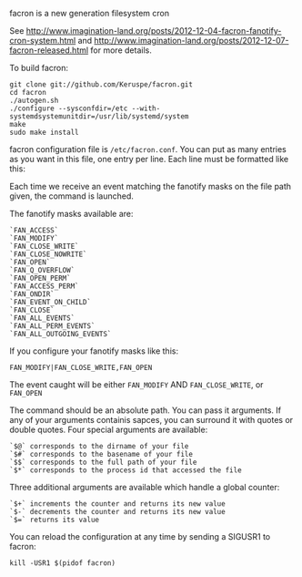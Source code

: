 facron is a new generation filesystem cron

See <http://www.imagination-land.org/posts/2012-12-04-facron-fanotify-cron-system.html> and 
<http://www.imagination-land.org/posts/2012-12-07-facron-released.html> for more details.

To build facron:

```
git clone git://github.com/Keruspe/facron.git
cd facron
./autogen.sh
./configure --sysconfdir=/etc --with-systemdsystemunitdir=/usr/lib/systemd/system
make
sudo make install
```

facron configuration file is `/etc/facron.conf`.
You can put as many entries as you want in this file, one entry per line.
Each line must be formatted like this:

<file path> <fanotify masks> <command>

Each time we receive an event matching the fanotify masks on the file path given, the
command is launched.

The fanotify masks available are:

    `FAN_ACCESS`
    `FAN_MODIFY`
    `FAN_CLOSE_WRITE`
    `FAN_CLOSE_NOWRITE`
    `FAN_OPEN`
    `FAN_Q_OVERFLOW`
    `FAN_OPEN_PERM`
    `FAN_ACCESS_PERM`
    `FAN_ONDIR`
    `FAN_EVENT_ON_CHILD`
    `FAN_CLOSE`
    `FAN_ALL_EVENTS`
    `FAN_ALL_PERM_EVENTS`
    `FAN_ALL_OUTGOING_EVENTS`

If you configure your fanotify masks like this:

```
FAN_MODIFY|FAN_CLOSE_WRITE,FAN_OPEN
```

The event caught will be either `FAN_MODIFY` AND `FAN_CLOSE_WRITE`, or `FAN_OPEN`

The command should be an absolute path. You can pass it arguments.
If any of your arguments containis sapces, you can surround it with quotes or double quotes.
Four special arguments are available:

    `$@` corresponds to the dirname of your file
    `$#` corresponds to the basename of your file
    `$$` corresponds to the full path of your file
    `$*` corresponds to the process id that accessed the file

Three additional arguments are available which handle a global counter:

    `$+` increments the counter and returns its new value
    `$-` decrements the counter and returns its new value
    `$=` returns its value

You can reload the configuration at any time by sending a SIGUSR1 to facron:

```
kill -USR1 $(pidof facron)
```
